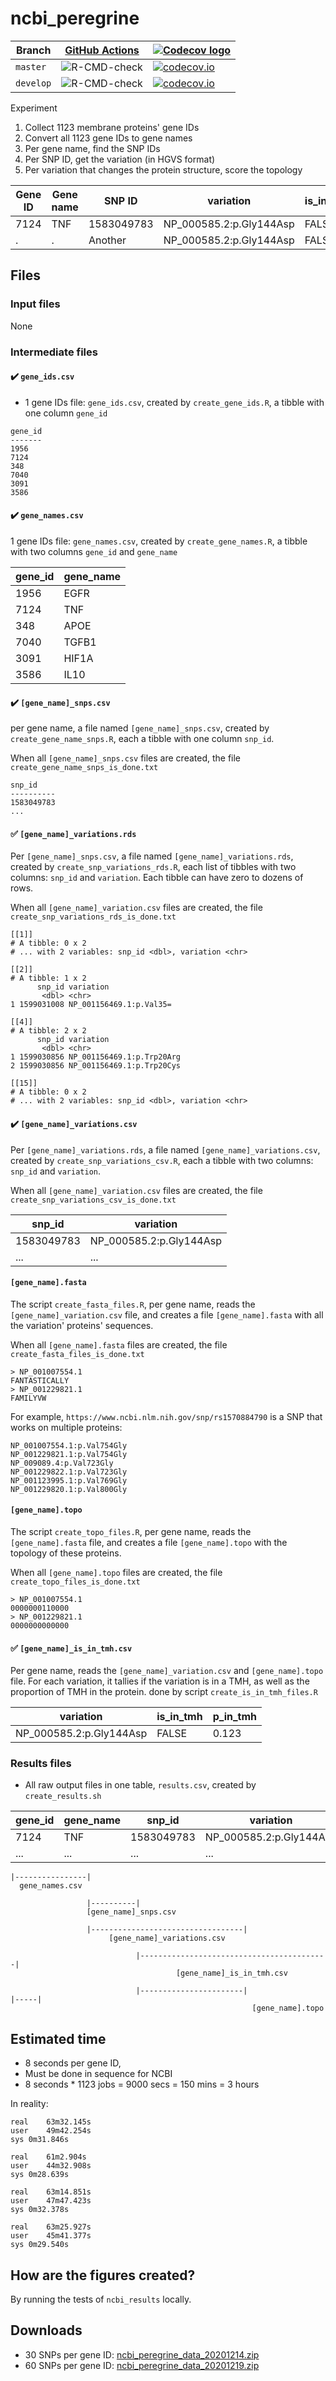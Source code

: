 # ncbi_peregrine

Branch   |[GitHub Actions](https://github.com/richelbilderbeek/ncbi_peregrine/actions)                                     |[![Codecov logo](man/figures/Codecov.png)](https://www.codecov.io)
---------|-----------------------------------------------------------------------------------------------------------------|--------------------------------------------------------------------------------------------------------------------------------------------------------------------------------
`master` |![R-CMD-check](https://github.com/richelbilderbeek/ncbi_peregrine/workflows/R-CMD-check/badge.svg?branch=master) |[![codecov.io](https://codecov.io/github/richelbilderbeek/ncbi_peregrine/coverage.svg?branch=master)](https://codecov.io/github/richelbilderbeek/ncbi_peregrine/branch/master)
`develop`|![R-CMD-check](https://github.com/richelbilderbeek/ncbi_peregrine/workflows/R-CMD-check/badge.svg?branch=develop)|[![codecov.io](https://codecov.io/github/richelbilderbeek/ncbi_peregrine/coverage.svg?branch=develop)](https://codecov.io/github/richelbilderbeek/ncbi_peregrine/branch/develop)

Experiment

  1. Collect 1123 membrane proteins' gene IDs
  2. Convert all 1123 gene IDs to gene names
  3. Per gene name, find the SNP IDs
  4. Per SNP ID, get the variation (in HGVS format)
  5. Per variation that changes the protein structure, score the topology


Gene ID|Gene name|SNP ID    |variation              |is_in_tmh|p_is_tmh
-------|---------|----------|-----------------------|---------|--------
7124   |TNF      |1583049783|NP_000585.2:p.Gly144Asp|FALSE    |0.1
.      |.        |Another   |NP_000585.2:p.Gly144Asp|FALSE    |0.2

## Files

### Input files

None

### Intermediate files

#### :heavy_check_mark: `gene_ids.csv`

 * 1 gene IDs file: `gene_ids.csv`, 
   created by `create_gene_ids.R`,
   a tibble with one column `gene_id`

```
gene_id
-------
1956
7124
348
7040
3091
3586
```

#### :heavy_check_mark: `gene_names.csv`

1 gene IDs file: `gene_names.csv`, 
created by `create_gene_names.R`,
a tibble with two columns `gene_id` and `gene_name`

gene_id|gene_name
-------|----------
1956   |EGFR
7124   |TNF
348    |APOE  
7040   |TGFB1
3091   |HIF1A
3586   |IL10

#### :heavy_check_mark: `[gene_name]_snps.csv`

per gene name, a file named `[gene_name]_snps.csv`,
created by `create_gene_name_snps.R`,
each a tibble with one column `snp_id`.

When all `[gene_name]_snps.csv` files are created,
the file `create_gene_name_snps_is_done.txt`


```
snp_id    
----------
1583049783
...       
```

#### :white_check_mark: `[gene_name]_variations.rds`

Per `[gene_name]_snps.csv`, a file named `[gene_name]_variations.rds`,
created by `create_snp_variations_rds.R`,
each list of tibbles with two columns: `snp_id` and `variation`.
Each tibble can have zero to dozens of rows.

When all `[gene_name]_variation.csv` files are created,
the file `create_snp_variations_rds_is_done.txt`

```
[[1]]
# A tibble: 0 x 2
# ... with 2 variables: snp_id <dbl>, variation <chr>

[[2]]
# A tibble: 1 x 2
      snp_id variation              
       <dbl> <chr>                  
1 1599031008 NP_001156469.1:p.Val35=

[[4]]
# A tibble: 2 x 2
      snp_id variation                
       <dbl> <chr>                    
1 1599030856 NP_001156469.1:p.Trp20Arg
2 1599030856 NP_001156469.1:p.Trp20Cys

[[15]]
# A tibble: 0 x 2
# ... with 2 variables: snp_id <dbl>, variation <chr>
```

#### :heavy_check_mark: `[gene_name]_variations.csv`

Per `[gene_name]_variations.rds`, a file named `[gene_name]_variations.csv`,
created by `create_snp_variations_csv.R`,
each a tibble with two columns: `snp_id` and `variation`.

When all `[gene_name]_variation.csv` files are created,
the file `create_snp_variations_csv_is_done.txt`

snp_id    |variation              
----------|-----------------------
1583049783|NP_000585.2:p.Gly144Asp
...       |...                    

#### `[gene_name].fasta`

The script `create_fasta_files.R`,
per gene name, reads the `[gene_name]_variation.csv` file,
and creates a file `[gene_name].fasta` with all the variation'
proteins' sequences.

When all `[gene_name].fasta` files are created,
the file `create_fasta_files_is_done.txt`

```
> NP_001007554.1
FANTASTICALLY
> NP_001229821.1
FAMILYVW
```

For example, `https://www.ncbi.nlm.nih.gov/snp/rs1570884790` is a SNP that
works on multiple proteins:

```
NP_001007554.1:p.Val754Gly
NP_001229821.1:p.Val754Gly
NP_009089.4:p.Val723Gly
NP_001229822.1:p.Val723Gly
NP_001123995.1:p.Val769Gly
NP_001229820.1:p.Val800Gly 
```

#### `[gene_name].topo`

The script `create_topo_files.R`,
per gene name, reads the `[gene_name].fasta` file,
and creates a file `[gene_name].topo` with the topology 
of these proteins.

When all `[gene_name].topo` files are created,
the file `create_topo_files_is_done.txt`

```
> NP_001007554.1
0000000110000
> NP_001229821.1
0000000000000
```

#### :white_check_mark: `[gene_name]_is_in_tmh.csv`

Per gene name, reads the `[gene_name]_variation.csv` 
and `[gene_name].topo` file. 
For each variation, it tallies if the variation is in a TMH,
as well as the proportion of TMH in the protein. 
done by script `create_is_in_tmh_files.R`

variation              |is_in_tmh|p_in_tmh
-----------------------|---------|--------
NP_000585.2:p.Gly144Asp|FALSE    |0.123   

### Results files

 * All raw output files in one table, `results.csv`,
   created by `create_results.sh`

gene_id|gene_name|snp_id    |variation              |is_in_tmh|p_in_tmh|n_tmh
-------|---------|----------|-----------------------|---------|--------|-----
7124   |TNF      |1583049783|NP_000585.2:p.Gly144Asp|FALSE    |0.123   |314
...    |...      |...       |...                    |...      |...     |271


```
|----------------|
  gene_names.csv

                 |----------|
                 [gene_name]_snps.csv

                 |----------------------------------|
                      [gene_name]_variations.csv

                            |------------------------------------------|
                                     [gene_name]_is_in_tmh.csv

                            |-----------------------|                  |-----|
                                                      [gene_name].topo
```
## Estimated time

 * 8 seconds per gene ID, 
 * Must be done in sequence for NCBI
 * 8 seconds * 1123 jobs = 9000 secs = 150 mins = 3 hours

In reality:

```
real	63m32.145s
user	49m42.254s
sys	0m31.846s
```

```
real	61m2.904s
user	44m32.908s
sys	0m28.639s
``` 

```
real	63m14.851s
user	47m47.423s
sys	0m32.378s
```

```
real	63m25.927s
user	45m41.377s
sys	0m29.540s
```

## How are the figures created?

By running the tests of `ncbi_results` locally.

## Downloads

 * 30 SNPs per gene ID: [ncbi_peregrine_data_20201214.zip](http://richelbilderbeek.nl/ncbi_peregrine_data_20201214.zip)
 * 60 SNPs per gene ID: [ncbi_peregrine_data_20201219.zip](http://richelbilderbeek.nl/ncbi_peregrine_data_20201219.zip)


